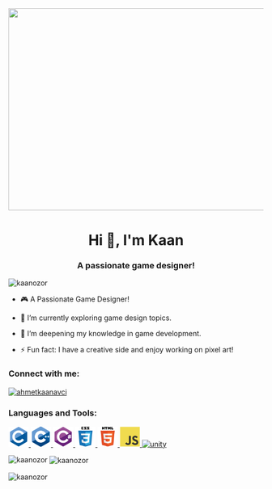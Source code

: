 <img src="https://github.com/user-attachments/assets/bafab48c-5d86-4429-b8df-746a7e6eee50" width="900" height="400" />

<h1 align="center">Hi 👋, I'm Kaan</h1>
<h3 align="center">A passionate game designer!</h3>

<p align="left"> <img src="https://komarev.com/ghpvc/?username=kaanozor&label=Profile%20views&color=0e75b6&style=flat" alt="kaanozor" /> </p>

- 🎮 A Passionate Game Designer!

- 🔭 I’m currently exploring game design topics.
- 🌱 I’m deepening my knowledge in game development.
- ⚡ Fun fact: I have a creative side and enjoy working on pixel art!

<h3 align="left">Connect with me:</h3>
<p align="left">
<a href="https://linkedin.com/in/ahmetkaanavci" target="blank"><img align="center" src="https://raw.githubusercontent.com/rahuldkjain/github-profile-readme-generator/master/src/images/icons/Social/linked-in-alt.svg" alt="ahmetkaanavci" height="30" width="40" /></a>
</p>

<h3 align="left">Languages and Tools:</h3>
<p align="left"> <a href="https://www.cprogramming.com/" target="_blank" rel="noreferrer"> <img src="https://raw.githubusercontent.com/devicons/devicon/master/icons/c/c-original.svg" alt="c" width="40" height="40"/> </a> <a href="https://www.w3schools.com/cpp/" target="_blank" rel="noreferrer"> <img src="https://raw.githubusercontent.com/devicons/devicon/master/icons/cplusplus/cplusplus-original.svg" alt="cplusplus" width="40" height="40"/> </a> <a href="https://www.w3schools.com/cs/" target="_blank" rel="noreferrer"> <img src="https://raw.githubusercontent.com/devicons/devicon/master/icons/csharp/csharp-original.svg" alt="csharp" width="40" height="40"/> </a> <a href="https://www.w3schools.com/css/" target="_blank" rel="noreferrer"> <img src="https://raw.githubusercontent.com/devicons/devicon/master/icons/css3/css3-original-wordmark.svg" alt="css3" width="40" height="40"/> </a> <a href="https://www.w3.org/html/" target="_blank" rel="noreferrer"> <img src="https://raw.githubusercontent.com/devicons/devicon/master/icons/html5/html5-original-wordmark.svg" alt="html5" width="40" height="40"/> </a> <a href="https://developer.mozilla.org/en-US/docs/Web/JavaScript" target="_blank" rel="noreferrer"> <img src="https://raw.githubusercontent.com/devicons/devicon/master/icons/javascript/javascript-original.svg" alt="javascript" width="40" height="40"/> </a> <a href="https://unity.com/" target="_blank" rel="noreferrer"> <img src="https://www.vectorlogo.zone/logos/unity3d/unity3d-icon.svg" alt="unity" width="40" height="40"/> </a> </p>

<p><img align="left" src="https://github-readme-stats.vercel.app/api/top-langs?username=kaanozor&show_icons=true&locale=en&layout=compact" alt="kaanozor" /></p>

<p>&nbsp;<img align="center" src="https://github-readme-stats.vercel.app/api?username=kaanozor&show_icons=true&locale=en" alt="kaanozor" /></p>

<p><img align="center" src="https://github-readme-streak-stats.herokuapp.com/?user=kaanozor&" alt="kaanozor" /></p>

